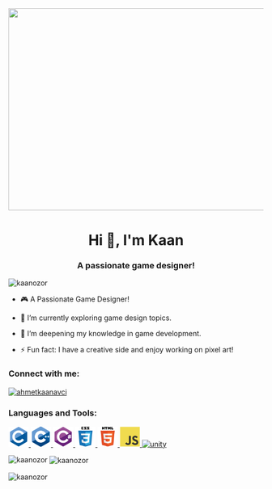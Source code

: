 <img src="https://github.com/user-attachments/assets/bafab48c-5d86-4429-b8df-746a7e6eee50" width="900" height="400" />

<h1 align="center">Hi 👋, I'm Kaan</h1>
<h3 align="center">A passionate game designer!</h3>

<p align="left"> <img src="https://komarev.com/ghpvc/?username=kaanozor&label=Profile%20views&color=0e75b6&style=flat" alt="kaanozor" /> </p>

- 🎮 A Passionate Game Designer!

- 🔭 I’m currently exploring game design topics.
- 🌱 I’m deepening my knowledge in game development.
- ⚡ Fun fact: I have a creative side and enjoy working on pixel art!

<h3 align="left">Connect with me:</h3>
<p align="left">
<a href="https://linkedin.com/in/ahmetkaanavci" target="blank"><img align="center" src="https://raw.githubusercontent.com/rahuldkjain/github-profile-readme-generator/master/src/images/icons/Social/linked-in-alt.svg" alt="ahmetkaanavci" height="30" width="40" /></a>
</p>

<h3 align="left">Languages and Tools:</h3>
<p align="left"> <a href="https://www.cprogramming.com/" target="_blank" rel="noreferrer"> <img src="https://raw.githubusercontent.com/devicons/devicon/master/icons/c/c-original.svg" alt="c" width="40" height="40"/> </a> <a href="https://www.w3schools.com/cpp/" target="_blank" rel="noreferrer"> <img src="https://raw.githubusercontent.com/devicons/devicon/master/icons/cplusplus/cplusplus-original.svg" alt="cplusplus" width="40" height="40"/> </a> <a href="https://www.w3schools.com/cs/" target="_blank" rel="noreferrer"> <img src="https://raw.githubusercontent.com/devicons/devicon/master/icons/csharp/csharp-original.svg" alt="csharp" width="40" height="40"/> </a> <a href="https://www.w3schools.com/css/" target="_blank" rel="noreferrer"> <img src="https://raw.githubusercontent.com/devicons/devicon/master/icons/css3/css3-original-wordmark.svg" alt="css3" width="40" height="40"/> </a> <a href="https://www.w3.org/html/" target="_blank" rel="noreferrer"> <img src="https://raw.githubusercontent.com/devicons/devicon/master/icons/html5/html5-original-wordmark.svg" alt="html5" width="40" height="40"/> </a> <a href="https://developer.mozilla.org/en-US/docs/Web/JavaScript" target="_blank" rel="noreferrer"> <img src="https://raw.githubusercontent.com/devicons/devicon/master/icons/javascript/javascript-original.svg" alt="javascript" width="40" height="40"/> </a> <a href="https://unity.com/" target="_blank" rel="noreferrer"> <img src="https://www.vectorlogo.zone/logos/unity3d/unity3d-icon.svg" alt="unity" width="40" height="40"/> </a> </p>

<p><img align="left" src="https://github-readme-stats.vercel.app/api/top-langs?username=kaanozor&show_icons=true&locale=en&layout=compact" alt="kaanozor" /></p>

<p>&nbsp;<img align="center" src="https://github-readme-stats.vercel.app/api?username=kaanozor&show_icons=true&locale=en" alt="kaanozor" /></p>

<p><img align="center" src="https://github-readme-streak-stats.herokuapp.com/?user=kaanozor&" alt="kaanozor" /></p>

